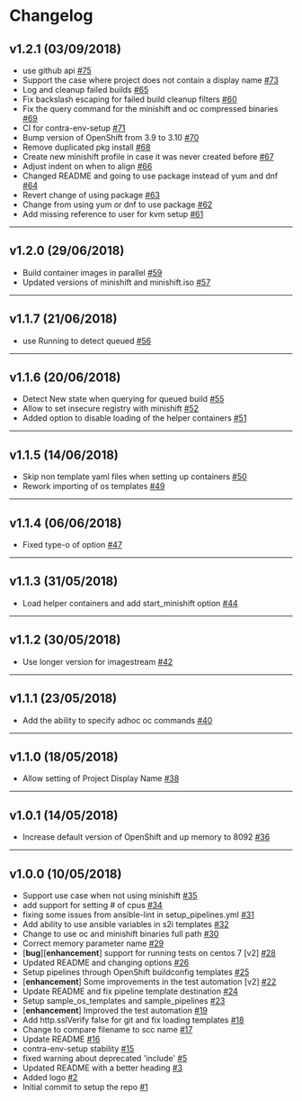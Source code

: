 # Changelog

## v1.2.1 (03/09/2018)
- use github api [#75](https://github.com/CentOS-PaaS-SIG/contra-env-setup/pull/75)
- Support the case where project does not contain a display name [#73](https://github.com/CentOS-PaaS-SIG/contra-env-setup/pull/73)
- Log and cleanup failed builds [#65](https://github.com/CentOS-PaaS-SIG/contra-env-setup/pull/65)
- Fix backslash escaping for failed build cleanup filters [#60](https://github.com/CentOS-PaaS-SIG/contra-env-setup/pull/60)
- Fix the query command for the minishift and oc compressed binaries [#69](https://github.com/CentOS-PaaS-SIG/contra-env-setup/pull/69)
- CI for contra-env-setup [#71](https://github.com/CentOS-PaaS-SIG/contra-env-setup/pull/71)
- Bump version of OpenShift from 3.9 to 3.10 [#70](https://github.com/CentOS-PaaS-SIG/contra-env-setup/pull/70)
- Remove duplicated pkg install [#68](https://github.com/CentOS-PaaS-SIG/contra-env-setup/pull/68)
- Create new minishift profile in case it was never created before [#67](https://github.com/CentOS-PaaS-SIG/contra-env-setup/pull/67)
- Adjust indent on when to align [#66](https://github.com/CentOS-PaaS-SIG/contra-env-setup/pull/66)
- Changed README and going to use package instead of yum and dnf [#64](https://github.com/CentOS-PaaS-SIG/contra-env-setup/pull/64)
- Revert change of using package [#63](https://github.com/CentOS-PaaS-SIG/contra-env-setup/pull/63)
- Change from using yum or dnf to use package [#62](https://github.com/CentOS-PaaS-SIG/contra-env-setup/pull/62)
- Add missing reference to user for kvm setup [#61](https://github.com/CentOS-PaaS-SIG/contra-env-setup/pull/61)

---

## v1.2.0 (29/06/2018)
- Build container images in parallel [#59](https://github.com/CentOS-PaaS-SIG/contra-env-setup/pull/59)
- Updated versions of minishift and minishift.iso [#57](https://github.com/CentOS-PaaS-SIG/contra-env-setup/pull/57)

---

## v1.1.7 (21/06/2018)
- use Running to detect queued [#56](https://github.com/CentOS-PaaS-SIG/contra-env-setup/pull/56)

---

## v1.1.6 (20/06/2018)
- Detect New state when querying for queued build [#55](https://github.com/CentOS-PaaS-SIG/contra-env-setup/pull/55)
- Allow to set insecure registry with minishift [#52](https://github.com/CentOS-PaaS-SIG/contra-env-setup/pull/52)
- Added option to disable loading of the helper containers [#51](https://github.com/CentOS-PaaS-SIG/contra-env-setup/pull/51)

---

## v1.1.5 (14/06/2018)
- Skip non template yaml files when setting up containers [#50](https://github.com/CentOS-PaaS-SIG/contra-env-setup/pull/50)
-  Rework importing of os templates [#49](https://github.com/CentOS-PaaS-SIG/contra-env-setup/pull/49)

---

## v1.1.4 (06/06/2018)
- Fixed type-o of option [#47](https://github.com/CentOS-PaaS-SIG/contra-env-setup/pull/47)

---

## v1.1.3 (31/05/2018)
- Load helper containers and add start_minishift option [#44](https://github.com/CentOS-PaaS-SIG/contra-env-setup/pull/44)

---

## v1.1.2 (30/05/2018)
- Use longer version for imagestream [#42](https://github.com/CentOS-PaaS-SIG/contra-env-setup/pull/42)

---

## v1.1.1 (23/05/2018)
- Add the ability to specify adhoc oc commands [#40](https://github.com/CentOS-PaaS-SIG/contra-env-setup/pull/40)

---

## v1.1.0 (18/05/2018)
- Allow setting of Project Display Name [#38](https://github.com/CentOS-PaaS-SIG/contra-env-setup/pull/38)

---

## v1.0.1 (14/05/2018)
- Increase default version of OpenShift and up memory to 8092 [#36](https://github.com/CentOS-PaaS-SIG/contra-env-setup/pull/36)

---

## v1.0.0 (10/05/2018)
- Support use case when not using minishift [#35](https://github.com/CentOS-PaaS-SIG/contra-env-setup/pull/35)
- add support for setting # of cpus [#34](https://github.com/CentOS-PaaS-SIG/contra-env-setup/pull/34)
- fixing some issues from ansible-lint in setup_pipelines.yml [#31](https://github.com/CentOS-PaaS-SIG/contra-env-setup/pull/31)
- Add ability to use ansible variables in s2i templates [#32](https://github.com/CentOS-PaaS-SIG/contra-env-setup/pull/32)
-  Change to use oc and minishift binaries full path [#30](https://github.com/CentOS-PaaS-SIG/contra-env-setup/pull/30)
- Correct memory parameter name [#29](https://github.com/CentOS-PaaS-SIG/contra-env-setup/pull/29)
- [**bug**][**enhancement**] support for running tests on centos 7 [v2] [#28](https://github.com/CentOS-PaaS-SIG/contra-env-setup/pull/28)
-  Updated README and changing options [#26](https://github.com/CentOS-PaaS-SIG/contra-env-setup/pull/26)
- Setup pipelines through OpenShift buildconfig templates  [#25](https://github.com/CentOS-PaaS-SIG/contra-env-setup/pull/25)
- [**enhancement**] Some improvements in the test automation [v2] [#22](https://github.com/CentOS-PaaS-SIG/contra-env-setup/pull/22)
-  Update README and fix pipeline template destination [#24](https://github.com/CentOS-PaaS-SIG/contra-env-setup/pull/24)
- Setup sample_os_templates and sample_pipelines [#23](https://github.com/CentOS-PaaS-SIG/contra-env-setup/pull/23)
- [**enhancement**] Improved the test automation [#19](https://github.com/CentOS-PaaS-SIG/contra-env-setup/pull/19)
- Add http.sslVerify false for git and fix loading templates [#18](https://github.com/CentOS-PaaS-SIG/contra-env-setup/pull/18)
- Change to compare filename to scc name [#17](https://github.com/CentOS-PaaS-SIG/contra-env-setup/pull/17)
- Update README [#16](https://github.com/CentOS-PaaS-SIG/contra-env-setup/pull/16)
- contra-env-setup stability [#15](https://github.com/CentOS-PaaS-SIG/contra-env-setup/pull/15)
- fixed warning about deprecated 'include' [#5](https://github.com/CentOS-PaaS-SIG/contra-env-setup/pull/5)
- Updated README with a better heading [#3](https://github.com/CentOS-PaaS-SIG/contra-env-setup/pull/3)
- Added logo [#2](https://github.com/CentOS-PaaS-SIG/contra-env-setup/pull/2)
- Initial commit to setup the repo [#1](https://github.com/CentOS-PaaS-SIG/contra-env-setup/pull/1)

